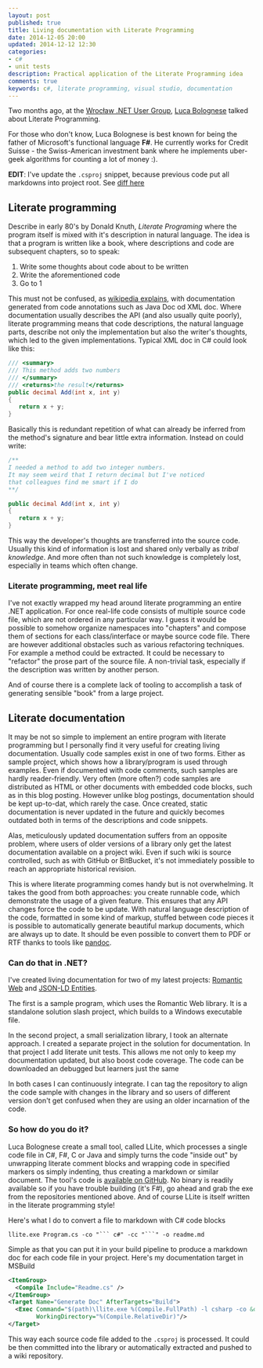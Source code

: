 ```yaml
---
layout: post
published: true
title: Living documentation with Literate Programming
date: 2014-12-05 20:00
updated: 2014-12-12 12:30
categories:
- c#
- unit tests
description: Practical application of the Literate Programming idea
comments: true
keywords: c#, literate programming, visual studio, documentation
---
```


Two months ago, at the [Wrocław .NET User Group][spotkanie-69], [Luca Bolognese][luca] talked about Literate Programming.

For those who don't know, Luca Bolognese is best known for being the father of Microsoft's functional language __F#__.
He currently works for Credit Suisse - the Swiss-American investment bank where he implements uber-geek algorithms for
counting a lot of money :).

<!--more-->

__EDIT__: I've update the `.csproj` snippet, because previous code put all markdowns into project root. See [diff here](https://github.com/tpluscode/tpluscode.github.io/commits/source/source/_posts/2014-11-28-literate-documentation.markdown)

## Literate programming

Describe in early 80's by Donald Knuth, _Literate Programing_ where the program itself is mixed with it's description in
natural language. The idea is that a program is written like a book, where descriptions and code are subsequent chapters,
so to speak:

1. Write some thoughts about code about to be written
1. Write the aforementioned code
1. Go to 1

This must not be confused, as [wikipedia explains][code_doc], with documentation generated from code annotations such as
Java Doc od XML doc. Where documentation usually describes the API (and also usually quite poorly), literate programming
means that code descriptions, the natural language parts, describe not only the implementation but also the writer's
thoughts, which led to the given implementations. Typical XML doc in C# could look like this:

``` c#
/// <summary>
/// This method adds two numbers
/// </summary>
/// <returns>the result</returns>
public decimal Add(int x, int y)
{
   return x + y;
}
```

Basically this is redundant repetition of what can already be inferred from the method's signature and bear little extra
information. Instead on could write:

``` c#
/**
I needed a method to add two integer numbers.
It may seem weird that I return decimal but I've noticed
that colleagues find me smart if I do
**/

public decimal Add(int x, int y)
{
   return x + y;
}
```

This way the developer's thoughts are transferred into the source code. Usually this kind of information is lost and
shared only verbally as _tribal knowledge_. And more often than not such knowledge is completely lost, especially in
teams which often change.

### Literate programming, meet real life

I've not exactly wrapped my head around literate programming an entire .NET application. For once real-life code consists
of multiple source code file, which are not ordered in any particular way. I guess it would be possible to somehow
organize namespaces into "chapters" and compose them of sections for each class/interface or maybe source code file.
There are however additional obstacles such as various refactoring techniques. For example a method could be extracted.
It could be necessary to "refactor" the prose part of the source file. A non-trivial task, especially if the description
was written by another person.

And of course there is a complete lack of tooling to accomplish a task of generating sensible "book" from a large project.

## Literate documentation

It may be not so simple to implement an entire program with literate programming but I personally find it very useful
for creating living documentation. Usually code samples exist in one of two forms. Either as sample project, which shows
how a library/program is used through examples. Even if documented with code comments, such samples are hardly reader-friendly.
Very often (more often?) code samples are distributed as HTML or other documents with embedded code blocks, such as in
this blog posting. However unlike blog postings, documentation should be kept up-to-dat, which rarely the case. Once
created, static documentation is never updated in the future and quickly becomes outdated both in terms of the descriptions
and code snippets.

Alas, meticulously updated documentation suffers from an opposite problem, where users of older versions of a library
only get the latest documentation available on a project wiki. Even if such wiki is source controlled, such as with
GitHub or BitBucket, it's not immediately possible to reach an appropriate historical revision.

This is where literate programming comes handy but is not overwhelming. It takes the good from both approaches: you
create runnable code, which demonstrate the usage of a given feature. This ensures that any API changes force the code
to be update. With natural language description of the code, formatted in some kind of markup, stuffed between code
pieces it is possible to automatically generate beautiful markup documents, which are always up to date. It should be
even possible to convert them to PDF or RTF thanks to tools like [pandoc][pandoc].

### Can do that in .NET?

I've created living documentation for two of my latest projects: [Romantic Web][rw] and [JSON-LD Entities][ld-entities].

The first is a sample program, which uses the Romantic Web library. It is a standalone solution slash project, which
builds to a Windows executable file.

In the second project, a small serialization library, I took an alternate approach. I created a separate project in the
solution for documentation. In that project I add literate unit tests. This allows me not only to keep my documentation
updated, but also boost code coverage. The code can be downloaded an debugged but learners just the same

In both cases I can continuously integrate. I can tag the repository to align the code sample with changes in the
library and so users of different version don't get confused when they are using an older incarnation of the code.

### So how do you do it?

Luca Bolognese create a small tool, called LLite, which processes a single code file in C#, F#, C or Java and simply
turns the code "inside out" by unwrapping literate comment blocks and wrapping code in specified markers os simply indenting,
thus creating a markdown or similar document. The tool's code is [available on GitHub][llite]. No binary is readily
available so if you have trouble building (it's F#), go ahead and grab the exe from the repositories mentioned above.
And of course LLite is itself written in the literate programming style!

Here's what I do to convert a file to markdown with C# code blocks

```
llite.exe Program.cs -co "``` c#" -cc "```" -o readme.md
```

Simple as that you can put it in your build pipeline to produce a markdown doc for each code file in your project. Here's
my documentation target in MSBuild

``` xml
<ItemGroup>
  <Compile Include="Readme.cs" />
</ItemGroup>
<Target Name="Generate Doc" AfterTargets="Build">
  <Exec Command="$(path)\llite.exe %(Compile.FullPath) -l csharp -co &quot;``` c#&quot; -cc ```"
        WorkingDirectory="%(Compile.RelativeDir)"/>
</Target>
```

This way each source code file added to the `.csproj` is processed. It could be then committed into the library or
automatically extracted and pushed to a wiki repository.

[spotkanie-69]: http://wrocnet.github.io/2014/09/16/69-spotkanie-wroclawskiej-grupy-net.html
[luca]: http://lucabolognese.wordpress.com/
[code_doc]: http://en.wikipedia.org/wiki/Literate_programming#Contrast_with_documentation_generation
[pandoc]: http://johnmacfarlane.net/pandoc/
[rw]: https://github.com/MakoLab/RomanticWeb.Sample
[ld-entities]: https://github.com/wikibus/JsonLD.Entities/
[llite]: http://github.com/lucabol/LLite
